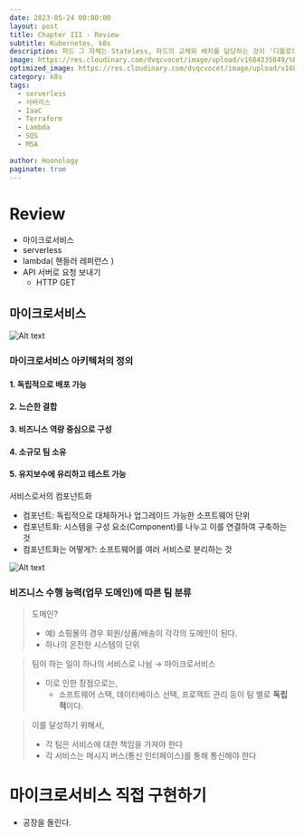 ```yaml
---
date: 2023-05-24 00:00:00
layout: post
title: Chapter III - Review
subtitle: Kubernetes, k8s
description: 파드 그 자체는 Stateless, 파드의 교체와 배치를 담당하는 것이 '디플로이먼트', 레플리카셋을 통해 파드를 scale out하며, 이때 만들어지는 파드들은 상호 대체 가능합니다.
image: https://res.cloudinary.com/dvqcvocet/image/upload/v1684335849/%E1%84%8F%E1%85%AE%E1%84%87%E1%85%A5%E1%84%8C%E1%85%B5%E1%86%AB%E1%84%89%E1%85%B3_yoqeyy.png
optimized_image: https://res.cloudinary.com/dvqcvocet/image/upload/v1684335849/%E1%84%8F%E1%85%AE%E1%84%87%E1%85%A5%E1%84%8C%E1%85%B5%E1%86%AB%E1%84%89%E1%85%B3_yoqeyy.png
category: k8s
tags:  
  - serverless
  - 서버리스
  - IaaC
  - Terraform
  - Lambda
  - SQS
  - MSA

author: Hoonology
paginate: true
---
```


# Review 
- 마이크로서비스
- serverless
- lambda( 핸들러 레퍼런스 )
- API 서버로 요청 보내기
  - HTTP GET


## 마이크로서비스

![Alt text](https://microservices.io/i/Microservice_Architecture.png)

### 마이크로서비스 아키텍처의 정의
#### 1. 독립적으로 배포 가능
#### 2. 느슨한 결합
#### 3. 비즈니스 역량 중심으로 구성
#### 4. 소규모 팀 소유
#### 5. 유지보수에 유리하고 테스트 가능

서비스로서의 컴포넌트화
- 컴포넌트: 독립적으로 대체하거나 업그레이드 가능한 소프트웨어 단위
- 컴포넌트화: 시스템을 구성 요소(Component)를 나누고 이를 연결하여 구축하는 것
- 컴포넌트화는 어떻게?: 소프트웨어를 여러 서비스로 분리하는 것

![Alt text](https://s3.ap-northeast-2.amazonaws.com/urclass-images/djZuTFfbavXAI9YaZ37H0-1639552127272.png)

### 비즈니스 수행 능력(업무 도메인)에 따른 팀 분류
> 도메인?  
> - 예) 쇼핑몰의 경우 회원/상품/배송이 각각의 도메인이 된다.  
> - 하나의 온전한 시스템의 단위

> 팀이 하는 일이 하나의 서비스로 나뉨 → 마이크로서비스
> - 이로 인한 장점으로는,
>   - 소프트웨어 스택, 데이터베이스 선택, 프로젝트 관리 등이 팀 별로 **독립적**이다.

> 이를 달성하기 위해서,
> - 각 팀은 서비스에 대한 책임을 가져야 한다
> - 각 서비스는 메시지 버스(통신 인터페이스)를 통해 통신해야 한다
















# 마이크로서비스 직접 구현하기
- 공장을 돌린다.

